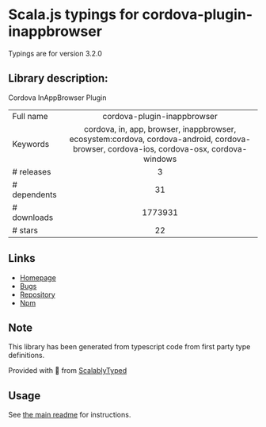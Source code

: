 
# Scala.js typings for cordova-plugin-inappbrowser

Typings are for version 3.2.0

## Library description:
Cordova InAppBrowser Plugin

|                    |                 |
| ------------------ | :-------------: |
| Full name          | cordova-plugin-inappbrowser |
| Keywords           | cordova, in, app, browser, inappbrowser, ecosystem:cordova, cordova-android, cordova-browser, cordova-ios, cordova-osx, cordova-windows |
| # releases         | 3 |
| # dependents       | 31 |
| # downloads        | 1773931 |
| # stars            | 22 |

## Links
- [Homepage](https://github.com/apache/cordova-plugin-inappbrowser#readme)
- [Bugs](https://github.com/apache/cordova-plugin-inappbrowser/issues)
- [Repository](https://github.com/apache/cordova-plugin-inappbrowser)
- [Npm](https://www.npmjs.com/package/cordova-plugin-inappbrowser)
    


## Note
This library has been generated from typescript code from first party type definitions.

Provided with :purple_heart: from [ScalablyTyped](https://github.com/oyvindberg/ScalablyTyped)

## Usage
See [the main readme](../../readme.md) for instructions.


